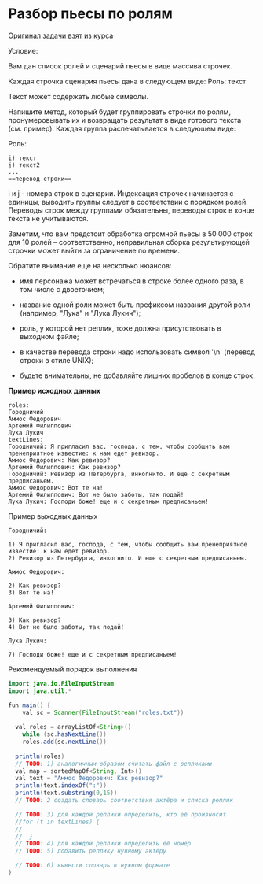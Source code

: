 # Разбор пьесы по ролям

[Оригинал задачи взят из курса](https://stepik.org/lesson/12762/step/10?unit=3110)

Условие:

Вам дан список ролей и сценарий пьесы в виде массива строчек.

Каждая строчка сценария пьесы дана в следующем виде:
Роль: текст

Текст может содержать любые символы.

Напишите метод, который будет группировать строчки по ролям, пронумеровывать их и возвращать результат в виде готового текста (см. пример). Каждая группа распечатывается в следующем виде:

Роль:
```text
i) текст
j) текст2
...
==перевод строки==
```

i и j - номера строк в сценарии. Индексация строчек начинается с единицы, выводить группы следует в соответствии с порядком ролей. Переводы строк между группами обязательны, переводы строк в конце текста не учитываются.

Заметим, что вам предстоит обработка огромной пьесы в 50 000 строк для 10 ролей – соответственно, неправильная сборка результирующей строчки может выйти за ограничение по времени.

Обратите внимание еще на несколько нюансов:

* имя персонажа может встречаться в строке более одного раза, в том числе с двоеточием;

* название одной роли может быть префиксом названия другой роли (например, "Лука" и "Лука Лукич");

* роль, у которой нет реплик, тоже должна присутствовать в выходном файле;

* в качестве перевода строки надо использовать символ '\n' (перевод строки в стиле UNIX);

* будьте внимательны, не добавляйте лишних пробелов в конце строк.


**Пример исходных данных**

```text
roles:
Городничий
Аммос Федорович
Артемий Филиппович
Лука Лукич
textLines:
Городничий: Я пригласил вас, господа, с тем, чтобы сообщить вам пренеприятное известие: к нам едет ревизор.
Аммос Федорович: Как ревизор?
Артемий Филиппович: Как ревизор?
Городничий: Ревизор из Петербурга, инкогнито. И еще с секретным предписаньем.
Аммос Федорович: Вот те на!
Артемий Филиппович: Вот не было заботы, так подай!
Лука Лукич: Господи боже! еще и с секретным предписаньем!
```




Пример выходных данных

```text
Городничий:

1) Я пригласил вас, господа, с тем, чтобы сообщить вам пренеприятное известие: к нам едет ревизор.
2) Ревизор из Петербурга, инкогнито. И еще с секретным предписаньем.

Аммос Федорович:

2) Как ревизор?
3) Вот те на!

Артемий Филиппович:

3) Как ревизор?
4) Вот не было заботы, так подай!

Лука Лукич:

7) Господи боже! еще и с секретным предписаньем!
```

Рекомендуемый порядок выполнения

```java
import java.io.FileInputStream
import java.util.*

fun main() {
	val sc = Scanner(FileInputStream("roles.txt"))
    
  val roles = arrayListOf<String>()
	while (sc.hasNextLine())
    roles.add(sc.nextLine())
    
  println(roles)
  // TODO: 1) аналогичным образом считать файл с репликами
  val map = sortedMapOf<String, Int>()
  val text = "Аммос Федорович: Как ревизор?"
  println(text.indexOf(":"))
  println(text.substring(0,15))
  // TODO: 2 создать словарь соответствия актёра и списка реплик

  // TODO: 3) для каждой реплики определить, кто её произносит
  //for (t in textLines) {
  //
  //  }
  // TODO: 4) для каждой реплики определить её номер
  // TODO: 5) добавить реплику нужному актёру

  // TODO: 6) вывести словарь в нужном формате
}
```
